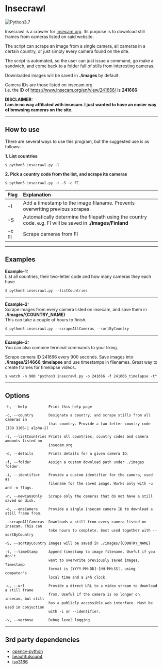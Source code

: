 # Insecrawl

![Python3.7](https://img.shields.io/badge/python-3.7-green)

Insecrawl is a crawler for [insecam.org](https://www.insecam.org/). Its purpose is to download still frames from cameras listed on said website.

The script can scrape an image from a single camera, all cameras in a certain country, or just simply every camera found on the site.

The script is automated, so the user can just issue a command, go make a sandwich, and come back to a folder full of stills from interesting cameras.

Downloaded images will be saved in **./images** by default.

Camera IDs are those listed on insecam.org.  
i.e. the ID of https://www.insecam.org/en/view/241666/ is **241666**

**DISCLAIMER:**  
**I am in no way affiliated with insecam. I just wanted to have an easier way of browsing cameras on the site.**

---

## How to use

There are several ways to use this program, but the suggested use is as follows:

**1. List countries**

```
$ python3 insecrawl.py -l
```

**2. Pick a country code from the list, and scrape its cameras**

```
$ python3 insecrawl.py -t -S -c FI
```

| Flag  | Explanation                                                                                                |
| :---- | :--------------------------------------------------------------------------------------------------------- |
| -t    | Add a timestamp to the image filaname. Prevents overwriting previous scrapes.                              |
| -S    | Automatically determine the filepath using the country code. e.g. FI will be saved in **./images/Finland** |
| -c FI | Scrape cameras from FI                                                                                     |

---

## Examples

**Example-1:**  
List all countries, their two-letter code and how many cameras they each have

```
$ python3 insecrawl.py --listCountries
```

---

**Example-2:**  
Scrape images from every camera listed on insecam, and save them in **./images/{COUNTRY_NAME}**  
This can take a couple of hours to finish.

```
$ python3 insecrawl.py --scrapeAllCameras --sortByCountry
```

---

**Example-3:**  
You can also combine terminal commands to your liking.

Scrape camera ID 241666 every 900 seconds.
Save images into **./images/214666_timelapse** and use timestamps in filenames. Great way to create frames for timelapse videos.

```
$ watch -n 900 "python3 insecrawl.py -o 241666 -f 241666_timelapse -t"
```

---

## Options

```
-h, --help          Print this help page

-c, --country       Designate a country, and scrape stills from all cameras in
                    that country. Provide a two letter country code (ISO 3166-1 alpha-2)

-l, --listCountries Prints all countries, country codes and camera amounts listed on
                    insecam.org

-d, --details       Prints details for a given camera ID.

-f, --folder        Assign a custom download path under ./images folder.

-i, --identifier    Provide a custom identifier for the camera, used as
                    filename for the saved image. Works only with -u and -o flags.

-n, --newCamsOnly   Scrape only the cameras that do not have a still saved on disk.

-o, --oneCamera     Provide a single insecam camera ID to download a still frame from.

--scrapeAllCameras  Downloads a still from every camera listed on insecam. This can
                    take hours to complete. Best used together with --sortByCountry

-S, --sortByCountry Images will be saved in ./images/{COUNTRY_NAME}

-t, --timeStamp     Append timestamp to image filename. Useful if you don't
                    want to overwrite previously saved images. Timestamp
                    format is [YYYY-MM-DD]-[HH:MM:SS], using computer's
                    local time and a 24h clock.

-u, --url           Provide a direct URL to a video stream to download a still frame
                    from. Useful if the camera is no longer on insecam, but still
                    has a publicly accessible web interface. Must be used in conjuction
                    with -i or --identifier.

-v, --verbose       Debug level logging
```

---

## 3rd party dependencies

- [opencv-python](https://pypi.org/project/opencv-python/)
- [beautifulsoup4](https://pypi.org/project/beautifulsoup4/)
- [iso3166](https://pypi.org/project/iso3166/)

